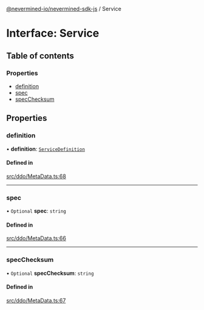 [@nevermined-io/nevermined-sdk-js](../code-reference.md) / Service

# Interface: Service

## Table of contents

### Properties

- [definition](Service.md#definition)
- [spec](Service.md#spec)
- [specChecksum](Service.md#specchecksum)

## Properties

### definition

• **definition**: [`ServiceDefinition`](ServiceDefinition.md)

#### Defined in

[src/ddo/MetaData.ts:68](https://github.com/nevermined-io/sdk-js/blob/2dcaeeb/src/ddo/MetaData.ts#L68)

___

### spec

• `Optional` **spec**: `string`

#### Defined in

[src/ddo/MetaData.ts:66](https://github.com/nevermined-io/sdk-js/blob/2dcaeeb/src/ddo/MetaData.ts#L66)

___

### specChecksum

• `Optional` **specChecksum**: `string`

#### Defined in

[src/ddo/MetaData.ts:67](https://github.com/nevermined-io/sdk-js/blob/2dcaeeb/src/ddo/MetaData.ts#L67)
